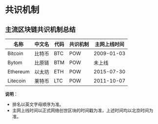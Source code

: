 # 共识机制

## 主流区块链共识机制总结

名称           | 中文名       | 代码    | 共识机制    | 主网上线时间
--------------|-------------|---------|-----------|--------------
Bitcoin       | 比特币       | BTC     | POW       | 2009-01-03
Bytom         | 比原链       | BTM     | POW       | 未上线
Ethereum      | 以太坊       | ETH     | POW       | 2015-07-30
Litecoin      | 莱特币       | LTC     | POW       | 2011-10-07

**说明**：

- 排名以英文字母顺序为准。
- 主网上线时间以正式网络创世区块的时间戳为准，上述时间均以北京时间为准。
